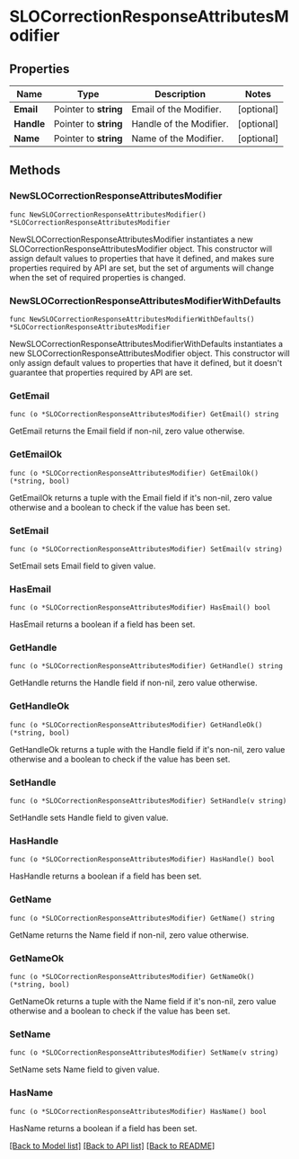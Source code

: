 # SLOCorrectionResponseAttributesModifier

## Properties

Name | Type | Description | Notes
---- | ---- | ----------- | ------
**Email** | Pointer to **string** | Email of the Modifier. | [optional] 
**Handle** | Pointer to **string** | Handle of the Modifier. | [optional] 
**Name** | Pointer to **string** | Name of the Modifier. | [optional] 

## Methods

### NewSLOCorrectionResponseAttributesModifier

`func NewSLOCorrectionResponseAttributesModifier() *SLOCorrectionResponseAttributesModifier`

NewSLOCorrectionResponseAttributesModifier instantiates a new SLOCorrectionResponseAttributesModifier object.
This constructor will assign default values to properties that have it defined,
and makes sure properties required by API are set, but the set of arguments
will change when the set of required properties is changed.

### NewSLOCorrectionResponseAttributesModifierWithDefaults

`func NewSLOCorrectionResponseAttributesModifierWithDefaults() *SLOCorrectionResponseAttributesModifier`

NewSLOCorrectionResponseAttributesModifierWithDefaults instantiates a new SLOCorrectionResponseAttributesModifier object.
This constructor will only assign default values to properties that have it defined,
but it doesn't guarantee that properties required by API are set.

### GetEmail

`func (o *SLOCorrectionResponseAttributesModifier) GetEmail() string`

GetEmail returns the Email field if non-nil, zero value otherwise.

### GetEmailOk

`func (o *SLOCorrectionResponseAttributesModifier) GetEmailOk() (*string, bool)`

GetEmailOk returns a tuple with the Email field if it's non-nil, zero value otherwise
and a boolean to check if the value has been set.

### SetEmail

`func (o *SLOCorrectionResponseAttributesModifier) SetEmail(v string)`

SetEmail sets Email field to given value.

### HasEmail

`func (o *SLOCorrectionResponseAttributesModifier) HasEmail() bool`

HasEmail returns a boolean if a field has been set.

### GetHandle

`func (o *SLOCorrectionResponseAttributesModifier) GetHandle() string`

GetHandle returns the Handle field if non-nil, zero value otherwise.

### GetHandleOk

`func (o *SLOCorrectionResponseAttributesModifier) GetHandleOk() (*string, bool)`

GetHandleOk returns a tuple with the Handle field if it's non-nil, zero value otherwise
and a boolean to check if the value has been set.

### SetHandle

`func (o *SLOCorrectionResponseAttributesModifier) SetHandle(v string)`

SetHandle sets Handle field to given value.

### HasHandle

`func (o *SLOCorrectionResponseAttributesModifier) HasHandle() bool`

HasHandle returns a boolean if a field has been set.

### GetName

`func (o *SLOCorrectionResponseAttributesModifier) GetName() string`

GetName returns the Name field if non-nil, zero value otherwise.

### GetNameOk

`func (o *SLOCorrectionResponseAttributesModifier) GetNameOk() (*string, bool)`

GetNameOk returns a tuple with the Name field if it's non-nil, zero value otherwise
and a boolean to check if the value has been set.

### SetName

`func (o *SLOCorrectionResponseAttributesModifier) SetName(v string)`

SetName sets Name field to given value.

### HasName

`func (o *SLOCorrectionResponseAttributesModifier) HasName() bool`

HasName returns a boolean if a field has been set.


[[Back to Model list]](../README.md#documentation-for-models) [[Back to API list]](../README.md#documentation-for-api-endpoints) [[Back to README]](../README.md)


